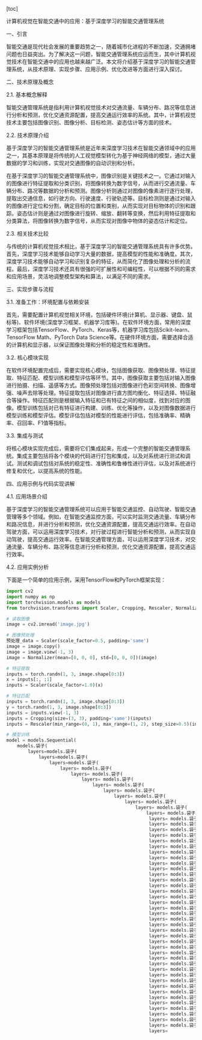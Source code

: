 
[toc]                    
                
                
计算机视觉在智能交通中的应用：基于深度学习的智能交通管理系统

一、引言

智能交通是现代社会发展的重要趋势之一，随着城市化进程的不断加速，交通拥堵问题也日益突出。为了解决这一问题，智能交通管理系统应运而生，其中计算机视觉技术在智能交通中的应用也越来越广泛。本文将介绍基于深度学习的智能交通管理系统，从技术原理、实现步骤、应用示例、优化改进等方面进行深入探讨。

二、技术原理及概念

2.1. 基本概念解释

智能交通管理系统是指利用计算机视觉技术对交通流量、车辆分布、路况等信息进行分析和预测，优化交通资源配置，提高交通运行效率的系统。其中，计算机视觉技术主要包括图像识别、图像分析、目标检测、姿态估计等方面的技术。

2.2. 技术原理介绍

基于深度学习的智能交通管理系统是近年来深度学习技术在智能交通领域中的应用之一，其基本原理是将传统的人工视觉模型转化为基于神经网络的模型，通过大量数据的学习和训练，实现对交通图像的自动识别和分析。

在基于深度学习的智能交通管理系统中，图像识别是关键技术之一。它通过对输入的图像进行特征提取和分类识别，将图像转换为数字信号，从而进行交通流量、车辆分布、路况等数据的分析和预测。图像分析则通过对图像的像素进行逐行处理，提取出交通信息，如行驶方向、行驶速度、行驶轨迹等。目标检测则是通过对输入的图像进行定位和分割，确定目标的位置和类别，从而实现对目标物体的识别和跟踪。姿态估计则是通过对图像进行旋转、缩放、翻转等变换，然后利用特征提取和分类算法，将图像转换为数字信号，从而实现对图像中物体的姿态估计和定位。

2.3. 相关技术比较

与传统的计算机视觉技术相比，基于深度学习的智能交通管理系统具有许多优势。首先，深度学习技术能够自动学习大量的数据，提高模型的性能和准确度。其次，深度学习技术能够自动学习和识别复杂的特征，从而简化了图像处理和分析的流程。最后，深度学习技术还具有很强的可扩展性和可编程性，可以根据不同的需求和应用场景，灵活地调整模型架构和算法，以满足不同的需求。

三、实现步骤与流程

3.1. 准备工作：环境配置与依赖安装

首先，需要配置计算机视觉相关环境，包括硬件环境(计算机、显示器、键盘、鼠标等)、软件环境(深度学习框架、机器学习库等)。在软件环境方面，常用的深度学习框架包括TensorFlow、PyTorch、Keras等，机器学习库包括Scikit-learn、TensorFlow Math、PyTorch Data Science等。在硬件环境方面，需要选择合适的计算机和显示器，以保证图像处理和分析的稳定性和准确性。

3.2. 核心模块实现

在软件环境配置完成后，需要实现核心模块，包括图像获取、图像预处理、特征提取、特征匹配、模型训练和模型评估等环节。其中，图像获取主要包括对输入图像进行拍摄、扫描、遥感等方式。图像预处理包括对图像进行色彩空间转换、图像增强、噪声去除等处理。特征提取包括对图像进行直方图均衡化、特征选择、特征融合等操作。特征匹配则是根据输入特征和已有特征之间的相似度，找到对应的图像。模型训练包括对已有特征进行构建、训练、优化等操作，以及对图像数据进行模型训练和模型评估。模型评估包括对模型的性能进行评估，包括准确率、精确率、召回率、F1值等指标。

3.3. 集成与测试

将核心模块实现完成后，需要将它们集成起来，形成一个完整的智能交通管理系统。集成主要包括将各个模块的代码进行打包和集成，以及对系统进行测试和调试。测试和调试包括对系统的稳定性、准确性和鲁棒性进行评估，以及对系统进行修复和优化，以提高系统的性能。

四、应用示例与代码实现讲解

4.1. 应用场景介绍

基于深度学习的智能交通管理系统可以应用于智能交通监控、自动驾驶、智能交通管理等多个领域。例如，在智能交通监控方面，可以实时监测交通流量、车辆分布和路况信息，并进行分析和预测，优化交通资源配置，提高交通运行效率。在自动驾驶方面，可以运用深度学习技术，对行驶过程进行智能分析和预测，从而实现自动驾驶，提高交通运行效率。在智能交通管理方面，可以运用深度学习技术，对交通流量、车辆分布、路况等信息进行分析和预测，优化交通资源配置，提高交通运行效率。

4.2. 应用实例分析

下面是一个简单的应用示例，采用TensorFlow和PyTorch框架实现：

```python
import cv2
import numpy as np
import torchvision.models as models
from torchvision.transforms import Scaler, Cropping, Rescaler, Normalizer

# 读取图像
image = cv2.imread('image.jpg')

# 图像预处理
预处理_data = Scaler(scale_factor=0.5, padding='same')
image = image.copy()
image = image.view(-1, 3)
image = Normalizer(mean=[0, 0, 0], std=[0, 0, 0])(image)

# 特征提取
inputs = torch.randn(1, 3, image.shape[0:3])
x = inputs[:, :1]
inputs = Scaler(scale_factor=1.0)(x)

# 特征匹配
inputs = torch.randn(1, 3, image.shape[0:3])
y = torch.randn(1, 3, image.shape[0:3])
inputs = inputs.view(-1, 3)
inputs = Cropping(size=(3, 3), padding='same')(inputs)
inputs = Rescaler(min_range=(0, 1), max_range=(1, 2), step_size=0.5)(inputs)

# 模型训练
model = models.Sequential(
    models.袋子(
        layers=models.袋子(
            layers=models.袋子(
                layers=models.袋子(
                    layers= models.袋子(
                        layers= models.袋子(
                            layers= models.袋子(
                                layers= models.袋子(
                                    layers= models.袋子(
                                        layers= models.袋子(
                                            layers= models.袋子(
                                                layers= models.袋子(
                                                    layers= models.袋子(
                                                     layers= models.袋子(
                                                     layers= models.袋子(
                                                     layers= models.袋子(
                                                     layers= models.袋子(
                                                     layers= models.袋子(
                                                     layers= models.袋子(
                                                     layers= models.袋子(
                                                     layers= models.袋子(
                                                     layers= models.袋子(
                                                     layers= models.袋子(
                                                     layers= models.袋子(
                                                     layers= models.袋子(
                                                     layers= models.袋子(
                                                     layers= models.袋子(
                                                     layers= models.袋子(
                                                     layers= models.袋子(
                                                     layers= models.袋子(
                                                     layers= models.袋子(
                                                     layers= models.袋子(
                                                     layers= models.袋子(
                                                     layers= models.袋子(
                                                     layers= models.袋子(
                                                     layers= models.袋子(
                                                     layers= models.袋子(
                                                     layers= models.袋子(
                                                     layers= models.袋子(
                                                     layers= models.袋子(
                                                     layers= models.袋子(
                                                     layers= models.袋子(
                                                     layers= models.袋子(
                                                     layers= models.袋子(
                                                     layers= models.袋子(
                                                     layers= models.袋子(
                                                     layers= models.袋子(
                                                     layers= models.袋子(
                                                     layers= models.袋子(
                                                     layers= models.袋子(
                                                     layers= models.袋子(
                                                     layers=

